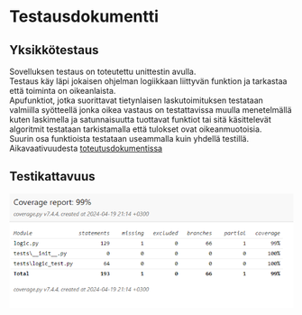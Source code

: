 # Testausdokumentti  

## Yksikkötestaus  

Sovelluksen testaus on toteutettu unittestin avulla.  
Testaus käy läpi jokaisen ohjelman logiikkaan liittyvän funktion ja tarkastaa että toiminta on oikeanlaista.  
Apufunktiot, jotka suorittavat tietynlaisen laskutoimituksen testataan valmiilla syötteellä jonka oikea vastaus on testattavissa muulla menetelmällä kuten laskimella ja satunnaisuutta tuottavat funktiot tai sitä käsittelevät algoritmit testataan tarkistamalla että tulokset ovat oikeanmuotoisia.  
Suurin osa funktioista testataan useammalla kuin yhdellä testillä.  
Aikavaativuudesta [toteutusdokumentissa](/Toteutusdokumentti.md)  

## Testikattavuus  

![Kattavuusraportti](https://github.com/anleik/algoharjoitus/blob/main/Dokumentaatio/img/Coveragereport.png)
